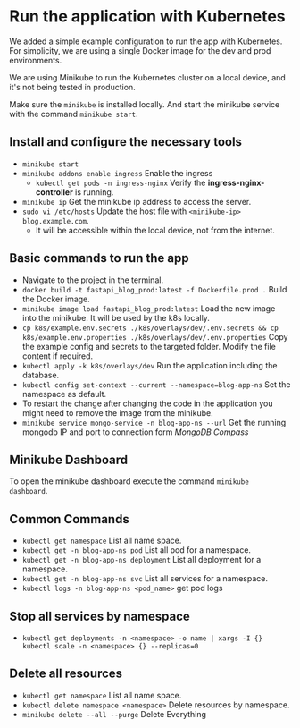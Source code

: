 # Run the application with Kubernetes

We added a simple example configuration to run the app with Kubernetes. For simplicity, we are using a single Docker image for the dev and prod environments.

We are using Minikube to run the Kubernetes cluster on a local device, and it's not being tested in production.

Make sure the `minikube` is installed locally. And start the minikube service with the command `minikube start`.

## Install and configure the necessary tools

- `minikube start`
- `minikube addons enable ingress` Enable the ingress
  - `kubectl get pods -n ingress-nginx` Verify the **ingress-nginx-controller** is running.
- `minikube ip` Get the minikube ip address to access the server.
- `sudo vi /etc/hosts` Update the host file with `<minikube-ip> blog.example.com`.
  - It will be accessible within the local device, not from the internet.

## Basic commands to run the app

- Navigate to the project in the terminal.
- `docker build -t fastapi_blog_prod:latest -f Dockerfile.prod .` Build the Docker image.
- `minikube image load fastapi_blog_prod:latest` Load the new image into the minikube. It will be used by the k8s locally.
- `cp k8s/example.env.secrets ./k8s/overlays/dev/.env.secrets && cp k8s/example.env.properties ./k8s/overlays/dev/.env.properties` Copy the example config and secrets to the targeted folder. Modify the file content if required.
- `kubectl apply -k k8s/overlays/dev` Run the application including the database.
- `kubectl config set-context --current --namespace=blog-app-ns` Set the namespace as default.
- To restart the change after changing the code in the application you might need to remove the image from the minikube.
- `minikube service mongo-service -n blog-app-ns --url` Get the running mongodb IP and port to connection form *MongoDB Compass*

## Minikube Dashboard

To open the minikube dashboard execute the command `minikube dashboard`.

## Common Commands

- `kubectl get namespace` List all name space.
- `kubectl get -n blog-app-ns pod` List all pod for a namespace.
- `kubectl get -n blog-app-ns deployment` List all deployment for a namespace.
- `kubectl get -n blog-app-ns svc` List all services for a namespace.
- `kubectl logs -n blog-app-ns <pod_name>` get pod logs

## Stop all services by namespace

- `kubectl get deployments -n <namespace> -o name | xargs -I {} kubectl scale -n <namespace> {} --replicas=0`

## Delete all resources

- `kubectl get namespace` List all name space.
- `kubectl delete namespace <namespace>` Delete resources by namespace.
- `minikube delete --all --purge` Delete Everything

